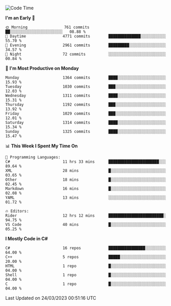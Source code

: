 <!--START_SECTION:waka-->
![Code Time](http://img.shields.io/badge/Code%20Time-1%2C002%20hrs%2031%20mins-blue)

**I'm an Early 🐤** 

```text
🌞 Morning                761 commits         ██░░░░░░░░░░░░░░░░░░░░░░░   08.88 % 
🌆 Daytime                4771 commits        ██████████████░░░░░░░░░░░   55.70 % 
🌃 Evening                2961 commits        █████████░░░░░░░░░░░░░░░░   34.57 % 
🌙 Night                  72 commits          ░░░░░░░░░░░░░░░░░░░░░░░░░   00.84 % 
```
📅 **I'm Most Productive on Monday** 

```text
Monday                   1364 commits        ████░░░░░░░░░░░░░░░░░░░░░   15.93 % 
Tuesday                  1030 commits        ███░░░░░░░░░░░░░░░░░░░░░░   12.03 % 
Wednesday                1311 commits        ████░░░░░░░░░░░░░░░░░░░░░   15.31 % 
Thursday                 1192 commits        ███░░░░░░░░░░░░░░░░░░░░░░   13.92 % 
Friday                   1029 commits        ███░░░░░░░░░░░░░░░░░░░░░░   12.01 % 
Saturday                 1314 commits        ████░░░░░░░░░░░░░░░░░░░░░   15.34 % 
Sunday                   1325 commits        ████░░░░░░░░░░░░░░░░░░░░░   15.47 % 
```


📊 **This Week I Spent My Time On** 

```text
💬 Programming Languages: 
C#                       11 hrs 33 mins      ██████████████████████░░░   89.64 % 
XML                      28 mins             █░░░░░░░░░░░░░░░░░░░░░░░░   03.65 % 
Other                    18 mins             █░░░░░░░░░░░░░░░░░░░░░░░░   02.45 % 
Markdown                 16 mins             █░░░░░░░░░░░░░░░░░░░░░░░░   02.08 % 
YAML                     13 mins             ░░░░░░░░░░░░░░░░░░░░░░░░░   01.72 % 

🔥 Editors: 
Rider                    12 hrs 12 mins      ████████████████████████░   94.75 % 
VS Code                  40 mins             █░░░░░░░░░░░░░░░░░░░░░░░░   05.25 % 
```

**I Mostly Code in C#** 

```text
C#                       16 repos            ████████████████░░░░░░░░░   64.00 % 
C++                      5 repos             █████░░░░░░░░░░░░░░░░░░░░   20.00 % 
HTML                     1 repo              █░░░░░░░░░░░░░░░░░░░░░░░░   04.00 % 
Shell                    1 repo              █░░░░░░░░░░░░░░░░░░░░░░░░   04.00 % 
C                        1 repo              █░░░░░░░░░░░░░░░░░░░░░░░░   04.00 % 
```




 Last Updated on 24/03/2023 00:51:16 UTC
<!--END_SECTION:waka-->

